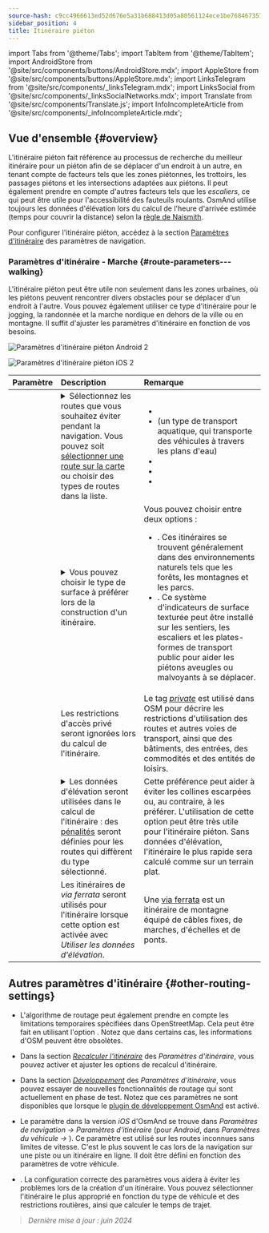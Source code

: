 ```yaml
---
source-hash: c9cc4966613ed52d676e5a31b688413d05a80561124ece1be768467357788ff3
sidebar_position: 4
title: Itinéraire piéton
---
```

import Tabs from '@theme/Tabs';
import TabItem from '@theme/TabItem';
import AndroidStore from '@site/src/components/buttons/AndroidStore.mdx';
import AppleStore from '@site/src/components/buttons/AppleStore.mdx';
import LinksTelegram from '@site/src/components/_linksTelegram.mdx';
import LinksSocial from '@site/src/components/_linksSocialNetworks.mdx';
import Translate from '@site/src/components/Translate.js';
import InfoIncompleteArticle from '@site/src/components/_infoIncompleteArticle.mdx';



## Vue d'ensemble {#overview}

L'itinéraire piéton fait référence au processus de recherche du meilleur itinéraire pour un piéton afin de se déplacer d'un endroit à un autre, en tenant compte de facteurs tels que les zones piétonnes, les trottoirs, les passages piétons et les intersections adaptées aux piétons. Il peut également prendre en compte d'autres facteurs tels que les *escaliers*, ce qui peut être utile pour l'accessibilité des fauteuils roulants. OsmAnd utilise toujours les données d'élévation lors du calcul de l'heure d'arrivée estimée (temps pour couvrir la distance) selon la [règle de Naismith](https://fr.wikipedia.org/wiki/R%C3%A8gle_de_Naismith#%C3%89quivalence_de_Scarf_entre_la_distance_et_la_mont%C3%A9e).

Pour configurer l'itinéraire piéton, accédez à la section [Paramètres d'itinéraire](../guidance/navigation-settings#route-parameters) des paramètres de navigation.

### Paramètres d'itinéraire - Marche {#route-parameters---walking}

L'itinéraire piéton peut être utile non seulement dans les zones urbaines, où les piétons peuvent rencontrer divers obstacles pour se déplacer d'un endroit à l'autre. Vous pouvez également utiliser ce type d'itinéraire pour le jogging, la randonnée et la marche nordique en dehors de la ville ou en montagne. Il suffit d'ajuster les paramètres d'itinéraire en fonction de vos besoins.

<Tabs groupId="operating-systems" queryString="current-os">

<TabItem value="android" label="Android">

![Paramètres d'itinéraire piéton Android 2](@site/static/img/navigation/routing/routing_pedestrian_settings_andr_2.png)

</TabItem>

<TabItem value="ios" label="iOS">

![Paramètres d'itinéraire piéton iOS 2](@site/static/img/navigation/routing/pedestrian_routing_ios.png)

</TabItem>

</Tabs>

| Paramètre | Description | Remarque |
|:------------|:---------------|:---------------|
| *<Translate android="true" ids="impassable_road"/>* | <details><summary> Sélectionnez les routes que vous souhaitez éviter pendant la navigation. Vous pouvez soit [sélectionner une route sur la carte](../../map/map-context-menu/#avoid-road) ou choisir des types de routes dans la liste. </summary>![Éviter les routes Android](@site/static/img/navigation/routing/avoid_pedestrian_andr.png) </details> | <ul><li> [<Translate android="true" ids="routing_attr_avoid_unpaved_name"/>](https://wiki.openstreetmap.org/wiki/Key:surface)</li><li>[<Translate android="true" ids="routing_attr_avoid_ferries_name"/>](https://wiki.openstreetmap.org/wiki/Ferries) (un type de transport aquatique, qui transporte des véhicules à travers les plans d'eau)</li><li>[<Translate android="true" ids="routing_attr_avoid_stairs_name"/>](https://wiki.openstreetmap.org/wiki/Tag:highway%3Dsteps)</li><li>[<Translate android="true" ids="routing_attr_avoid_tunnels_name"/>](https://wiki.openstreetmap.org/wiki/Key:tunnel)</li><li>[<Translate android="true" ids="routing_attr_avoid_motorway_name"/>](https://wiki.openstreetmap.org/wiki/Tag:highway%3Dmotorway)</li></ul>|
| *<Translate android="true" ids="prefer_in_routing_title"/>* | <details><summary> Vous pouvez choisir le type de surface à préférer lors de la construction d'un itinéraire. </summary> ![Élévation piéton Android](@site/static/img/navigation/routing/prefer_pedestrian_andr.png) </details> | Vous pouvez choisir entre deux options :<ul><li>[<Translate android="true" ids="routing_attr_prefer_hiking_routes_name"/>](https://wiki.openstreetmap.org/wiki/Hiking#Tagging_ways,_points_and_areas). Ces itinéraires se trouvent généralement dans des environnements naturels tels que les forêts, les montagnes et les parcs. </li><li>[<Translate android="true" ids="routing_attr_prefer_tactile_paving_name"/>](https://wiki.openstreetmap.org/wiki/Key:tactile_paving). Ce système d'indicateurs de surface texturée peut être installé sur les sentiers, les escaliers et les plates-formes de transport public pour aider les piétons aveugles ou malvoyants à se déplacer. </li></ul> |
| *<Translate android="true" ids="routing_attr_allow_private_name"/>* | Les restrictions d'accès privé seront ignorées lors du calcul de l'itinéraire. | Le tag *[private](https://wiki.openstreetmap.org/wiki/Key:access)* est utilisé dans OSM pour décrire les restrictions d'utilisation des routes et autres voies de transport, ainsi que des bâtiments, des entrées, des commodités et des entités de loisirs. |
|*<Translate android="true" ids="routing_attr_height_obstacles_name"/>* | <details><summary> Les données d'élévation seront utilisées dans le calcul de l'itinéraire : des [pénalités](../../../technical/osmand-file-formats/osmand-routing-xml.md#penalties-of-elevation-data) seront définies pour les routes qui diffèrent du type sélectionné. </summary> ![Utiliser les données d'élévation Android](@site/static/img/navigation/routing/pedestrian_elevation_andr.png) </details> | Cette préférence peut aider à éviter les collines escarpées ou, au contraire, à les préférer. L'utilisation de cette option peut être très utile pour l'itinéraire piéton. Sans données d'élévation, l'itinéraire le plus rapide sera calculé comme sur un terrain plat. |
|*<Translate android="true" ids="routing_attr_allow_via_ferrata_name"/>*| Les itinéraires de *via ferrata* seront utilisés pour l'itinéraire lorsque cette option est activée avec *Utiliser les données d'élévation*. | Une [via ferrata](https://wiki.openstreetmap.org/wiki/Tag:highway%3Dvia_ferrata) est un itinéraire de montagne équipé de câbles fixes, de marches, d'échelles et de ponts. |


## Autres paramètres d'itinéraire {#other-routing-settings}

- L'algorithme de routage peut également prendre en compte les limitations temporaires spécifiées dans OpenStreetMap. Cela peut être fait en utilisant l'option *[<Translate android="true" ids="temporary_conditional_routing"/>](../routing/osmand-routing.md#consider-temporary-limitations)*. Notez que dans certains cas, les informations d'OSM peuvent être obsolètes.

- Dans la section [*Recalculer l'itinéraire*](../../navigation/guidance/navigation-settings.md#recalculate-route) des *Paramètres d'itinéraire*, vous pouvez activer et ajuster les options de recalcul d'itinéraire.

- Dans la section [*Développement*](../guidance/navigation-settings.md#development-settings) des *Paramètres d'itinéraire*, vous pouvez essayer de nouvelles fonctionnalités de routage qui sont actuellement en phase de test. Notez que ces paramètres ne sont disponibles que lorsque le [plugin de développement OsmAnd](../../plugins/development.md) est activé.

- Le paramètre *[<Translate ios="true" ids="road_speeds"/>](../guidance/navigation-settings.md#road-speeds)* dans la version *iOS* d'OsmAnd se trouve dans *Paramètres de navigation → Paramètres d'itinéraire* (pour *Android*, dans *Paramètres du véhicule → [<Translate android="true" ids="default_speed_setting_title"/>](../guidance/navigation-settings.md#default-speed--road-speeds)*). Ce paramètre est utilisé sur les routes inconnues sans limites de vitesse. C'est le plus souvent le cas lors de la navigation sur une piste ou un itinéraire en ligne. Il doit être défini en fonction des paramètres de votre véhicule.

- *[<Translate ios="true" ids="vehicle_parameters"/>](../guidance/navigation-settings.md#vehicle-parameters)*. La configuration correcte des paramètres vous aidera à éviter les problèmes lors de la création d'un itinéraire. Vous pouvez sélectionner l'itinéraire le plus approprié en fonction du type de véhicule et des restrictions routières, ainsi que calculer le temps de trajet.

> *Dernière mise à jour : juin 2024*